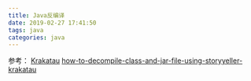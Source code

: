 ```yaml
---
title: Java反编译
date: 2019-02-27 17:41:50
tags: java
categories: java
---
```




参考：
[Krakatau](https://github.com/Storyyeller/Krakatau)
[how-to-decompile-class-and-jar-file-using-storyyeller-krakatau](https://stackoverflow.com/questions/27340147/how-to-decompile-class-and-jar-file-using-storyyeller-krakatau)
